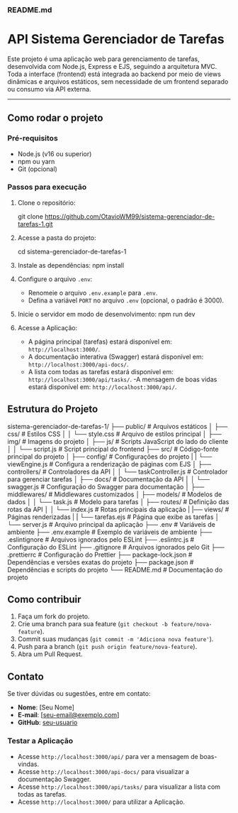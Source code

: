 ### **README.md**


# API Sistema Gerenciador de Tarefas

Este projeto é uma aplicação web para gerenciamento de tarefas, desenvolvida com Node.js, Express e EJS, seguindo a arquitetura MVC.
Toda a interface (frontend) está integrada ao backend por meio de views dinâmicas e arquivos estáticos, sem necessidade de um frontend separado ou consumo via API externa.

---

## Como rodar o projeto

### Pré-requisitos
- Node.js (v16 ou superior)
- npm ou yarn
- Git (opcional)

### Passos para execução

1. Clone o repositório:
   
   git clone https://github.com/OtavioWM99/sistema-gerenciador-de-tarefas-1.git

2. Acesse a pasta do projeto:
   
   cd sistema-gerenciador-de-tarefas-1
   
3. Instale as dependências:
      npm install
   
4. Configure o arquivo `.env`:
   - Renomeie o arquivo `.env.example` para `.env`.
   - Defina a variável `PORT` no arquivo `.env` (opcional, o padrão é 3000).

5. Inicie o servidor em modo de desenvolvimento:
   npm run dev

6. Acesse a Aplicação:
   - A página principal (tarefas) estará disponível em: `http://localhost:3000/`.
   - A documentação interativa (Swagger) estará disponível em: `http://localhost:3000/api-docs/`.
   - A lista com todas as tarefas estará disponível em: `http://localhost:3000/api/tasks/`.
    -A mensagem de boas vidas estará disponível em: `http://localhost:3000/api/`. 

## Estrutura do Projeto

sistema-gerenciador-de-tarefas-1/
├── public/                     # Arquivos estáticos
│   ├── css/                    # Estilos CSS
│   │   └── style.css           # Arquivo de estilos principal
│   ├── img/                    # Imagens do projeto
│   ├── js/                     # Scripts JavaScript do lado do cliente
│   │   └── script.js           # Script principal do frontend
├── src/                            # Código-fonte principal do projeto
│   ├── config/                     # Configurações do projeto
|   |   └── viewEngine.js           # Configura a renderização de páginas com EJS
│   ├── controllers/                # Controladores da API
│   │   └── taskController.js       # Controlador para gerenciar tarefas
│   ├── docs/                       # Documentação da API
│   │   └── swagger.js              # Configuração do Swagger para documentação
│   ├── middlewares/                # Middlewares customizados
│   ├── models/                     # Modelos de dados
│   │   └── task.js                 # Modelo para tarefas
│   ├── routes/                     # Definição das rotas da API
│   │   └── index.js                # Rotas principais da aplicação
|   |── views/                      # Páginas renderizadas 
|   |   └── tarefas.ejs             # Página que exibe as tarefas
│   └── server.js                   # Arquivo principal da aplicação
├── .env                            # Variáveis de ambiente
├── .env.example                    # Exemplo de variáveis de ambiente
├── .eslintignore                   # Arquivos ignorados pelo ESLint
├── .eslintrc.js                    # Configuração do ESLint
├── .gitignore                      # Arquivos ignorados pelo Git
├── .prettierrc                     # Configuração do Prettier
├── package-lock.json               # Dependências e versões exatas do projeto
├── package.json                    # Dependências e scripts do projeto
└── README.md                       # Documentação do projeto

## Como contribuir

1. Faça um fork do projeto.
2. Crie uma branch para sua feature (`git checkout -b feature/nova-feature`).
3. Commit suas mudanças (`git commit -m 'Adiciona nova feature'`).
4. Push para a branch (`git push origin feature/nova-feature`).
5. Abra um Pull Request.


## Contato

Se tiver dúvidas ou sugestões, entre em contato:

- **Nome**: [Seu Nome]
- **E-mail**: [seu-email@exemplo.com]
- **GitHub**: [seu-usuario](https://github.com/seu-usuario)


### **Testar a Aplicação**
   - Acesse `http://localhost:3000/api/` para ver a mensagem de boas-vindas.
   - Acesse `http://localhost:3000/api-docs/` para visualizar a documentação Swagger.
   - Acesse `http://localhost:3000/api/tasks/` para visualizar a lista com todas as tarefas.
   - Acesse `http://localhost:3000/` para utilizar a Aplicação.
